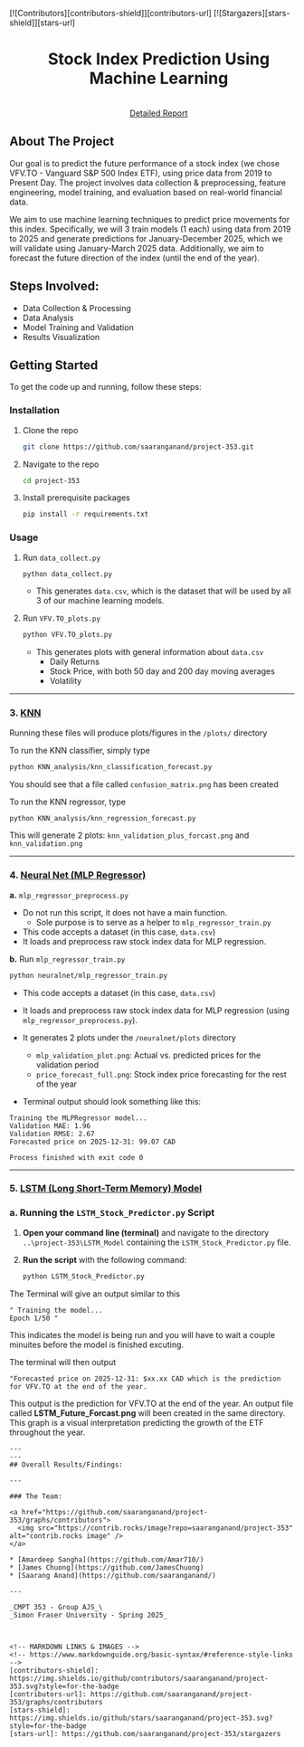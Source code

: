 <a id="readme-top"></a>

[![Contributors][contributors-shield]][contributors-url]
[![Stargazers][stars-shield]][stars-url]

<div align="center">

<div id="user-content-toc">
  <ul align="center" style="list-style: none;">
    <summary>
      <h1>Stock Index Prediction Using Machine Learning</h1>
      <br />
      <a href="https://docs.google.com/document/d/1o63-8nKeNCyImbiUbQZqw-AMwAPUFRTUGoyTA65ZLfE/edit?usp=sharing">Detailed Report</a>
    </summary>
  </ul>
</div>

</div>

<!-- ABOUT THE PROJECT -->
## About The Project
Our goal is to predict the future performance of a stock index (we chose VFV.TO - Vanguard S&P 500 Index ETF), using price data from 2019 to Present Day. The project involves data collection & preprocessing, feature engineering, model training, and evaluation based on real-world financial data.

We aim to use machine learning techniques to predict price movements for this index. Specifically, we will 3 train models (1 each) using data from 2019 to 2025 and generate predictions for January-December 2025, which we will validate using January-March 2025 data. Additionally, we aim to forecast the future direction of the index (until the end of the year).


## Steps Involved:

- Data Collection & Processing
- Data Analysis
- Model Training and Validation
- Results Visualization


<!-- GETTING STARTED -->
## Getting Started

To get the code up and running, follow these steps:

### Installation

1. Clone the repo
   ```sh
   git clone https://github.com/saaranganand/project-353.git
   ```
2. Navigate to the repo
   ```sh
   cd project-353
   ```
3. Install prerequisite packages
   ```sh
   pip install -r requirements.txt
   ```

### Usage

1. Run <code>data_collect.py</code>
   ```sh
   python data_collect.py
   ```
   - This generates <code>data.csv</code>, which is the dataset that will be used by all 3 of our machine learning models.

2. Run <code>VFV.TO_plots.py</code>
   ```sh
   python VFV.TO_plots.py
   ```
   - This generates plots with general information about <code>data.csv</code>
     - Daily Returns
     - Stock Price, with both 50 day and 200 day moving averages
     - Volatility

---

### 3. <ins>KNN</ins>

Running these files will produce plots/figures in the `/plots/` directory

To run the KNN classifier, simply type

```sh
python KNN_analysis/knn_classification_forecast.py
```

You should see that a file called `confusion_matrix.png` has been created

To run the KNN regressor, type

```sh
python KNN_analysis/knn_regression_forecast.py
```

This will generate 2 plots: `knn_validation_plus_forcast.png` and `knn_validation.png`

---

### 4. <ins>Neural Net (MLP Regressor)</ins>

**a.** `mlp_regressor_preprocess.py`

- Do not run this script, it does not have a main function.
  - Sole purpose is to serve as a helper to <code>mlp_regressor_train.py</code>
- This code accepts a dataset (in this case, <code>data.csv</code>)
- It loads and preprocess raw stock index data for MLP regression.

**b.** Run `mlp_regressor_train.py`

```sh
python neuralnet/mlp_regressor_train.py
```
- This code accepts a dataset (in this case, <code>data.csv</code>)
- It loads and preprocess raw stock index data for MLP regression (using <code>mlp_regressor_preprocess.py</code>).
- It generates 2 plots under the <code>/neuralnet/plots</code> directory
  - <code>mlp_validation_plot.png</code>: Actual vs. predicted prices for the validation period
  - <code>price_forecast_full.png</code>: Stock index price forecasting for the rest of the year

- Terminal output should look something like this:
```
Training the MLPRegressor model...
Validation MAE: 1.96
Validation RMSE: 2.67
Forecasted price on 2025-12-31: 99.07 CAD

Process finished with exit code 0
```
---

### 5. <ins>LSTM (Long Short-Term Memory) Model </ins>

### a. Running the `LSTM_Stock_Predictor.py` Script

1. **Open your command line (terminal)** and navigate to the directory `..\project-353\LSTM_Model` containing the `LSTM_Stock_Predictor.py` file.

2. **Run the script** with the following command:
   ```bash
   python LSTM_Stock_Predictor.py


The Terminal will give an output similar to this
```
" Training the model...
Epoch 1/50 "
```
This indicates the model is being run and you will have to wait a couple minuites before the model is finished excuting.

The terminal will then output 
```
"Forecasted price on 2025-12-31: $xx.xx CAD which is the prediction for VFV.TO at the end of the year.
```
This output is the prediction for VFV.TO at the end of the year.
An output file called **LSTM_Future_Forcast.png** will been created in the same directory.
This graph is a visual interpretation predicting the growth of the ETF throughout the year. 

```
---
---
## Overall Results/Findings:

---

### The Team:

<a href="https://github.com/saaranganand/project-353/graphs/contributors">
  <img src="https://contrib.rocks/image?repo=saaranganand/project-353" alt="contrib.rocks image" />
</a>

* [Amardeep Sangha](https://github.com/Amar710/)
* [James Chuong](https://github.com/JamesChuong)
* [Saarang Anand](https://github.com/saaranganand/)
  
---

_CMPT 353 - Group AJS_\
_Simon Fraser University - Spring 2025_



<!-- MARKDOWN LINKS & IMAGES -->
<!-- https://www.markdownguide.org/basic-syntax/#reference-style-links -->
[contributors-shield]: https://img.shields.io/github/contributors/saaranganand/project-353.svg?style=for-the-badge
[contributors-url]: https://github.com/saaranganand/project-353/graphs/contributors
[stars-shield]: https://img.shields.io/github/stars/saaranganand/project-353.svg?style=for-the-badge
[stars-url]: https://github.com/saaranganand/project-353/stargazers
